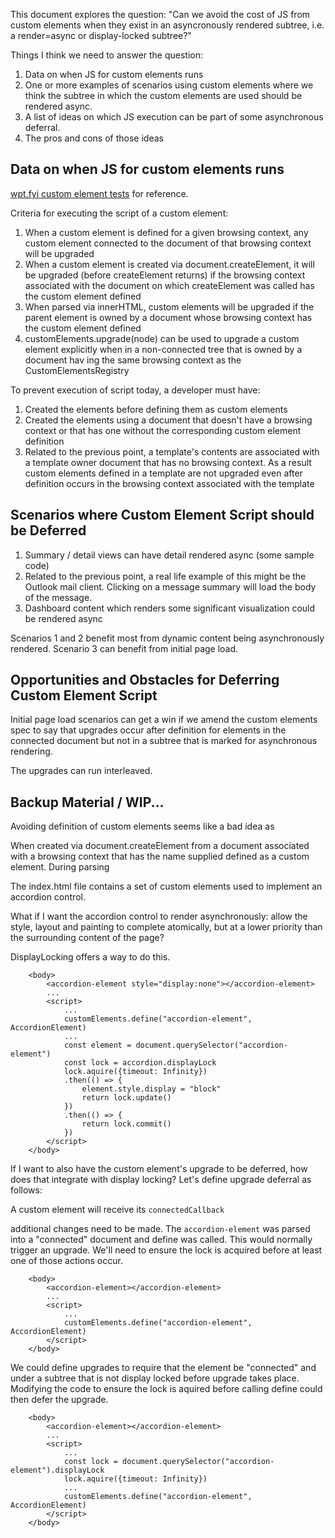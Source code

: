 This document explores the question: "Can we avoid the cost of JS from custom elements when they exist in an asyncronously rendered subtree, i.e. a render=async or display-locked subtree?"

Things I think we need to answer the question:
1. Data on when JS for custom elements runs
1. One or more examples of scenarios using custom elements where we think the subtree in which the custom elements are used should be rendered async. 
1. A list of ideas on which JS execution can be part of some asynchronous deferral.
1. The pros and cons of those ideas

## Data on when JS for custom elements runs
<a href="https://wpt.fyi/results/custom-elements?label=master&product=chrome%5Bexperimental%5D&product=edge&product=firefox%5Bexperimental%5D&product=safari%5Bexperimental%5D&aligned">wpt.fyi custom element tests</a> for reference.

Criteria for executing the script of a custom element:
1. When a custom element is defined for a given browsing context, any custom element connected to the document of that browsing context will be upgraded
1. When a custom element is created via document.createElement, it will be upgraded (before createElement returns) if the browsing context associated with the document on which createElement was called has the custom element defined
1. When parsed via innerHTML, custom elements will be upgraded if the parent element is owned by a document whose browsing context has the custom element defined
1. customElements.upgrade(node) can be used to upgrade a custom element explicitly when in a non-connected tree that is owned by a document hav ing the same browsing context as the CustomElementsRegistry

To prevent execution of script today, a developer must have:
1. Created the elements before defining them as custom elements
1. Created the elements using a document that doesn't have a browsing context or that has one without the corresponding custom element definition
1. Related to the previous point, a template's contents are associated with a template owner document that has no browsing context.  As a result custom elements defined in a template are not upgraded even after definition occurs in the browsing context associated with the template

## Scenarios where Custom Element Script should be Deferred
1. Summary / detail views can have detail rendered async (some sample code)
1. Related to the previous point, a real life example of this might be the Outlook mail client.  Clicking on a message summary will load the body of the message.
1. Dashboard content which renders some significant visualization could be rendered async

Scenarios 1 and 2 benefit most from dynamic content being asynchronously rendered.  Scenario 3 can benefit from initial page load.

## Opportunities and Obstacles for Deferring Custom Element Script
Initial page load scenarios can get a win if we amend the custom elements spec to say that upgrades occur after definition for elements in the connected document but not in a subtree that is marked for asynchronous rendering.

The upgrades can run interleaved.



## Backup Material / WIP...
Avoiding definition of custom elements seems like a bad idea as 

When created via document.createElement from a document associated with a browsing context that has the name supplied defined as a custom element.
During parsing


The index.html file contains a set of custom elements used to implement an accordion control.

What if I want the accordion control to render asynchronously: allow the style, layout and painting to complete atomically, but at a lower priority than the surrounding content of the page?

DisplayLocking offers a way to do this.
```
    <body>
        <accordion-element style="display:none"></accordion-element>
        ...
        <script>
            ...
            customElements.define("accordion-element", AccordionElement)
            ...
            const element = document.querySelector("accordion-element")
            const lock = accordion.displayLock
            lock.aquire({timeout: Infinity})
            .then(() => {
                element.style.display = "block"
                return lock.update()
            })
            .then(() => {
                return lock.commit()
            })
        </script>
    </body>
```

If I want to also have the custom element's upgrade to be deferred, how does that integrate with display locking?  Let's define upgrade deferral as follows:

A custom element will receive its `connectedCallback` 

additional changes need to be made.  The `accordion-element` was parsed into a "connected" document and define was called.  This would normally trigger an upgrade.  We'll need to ensure the lock is acquired before at least one of those actions occur.  
```
    <body>
        <accordion-element></accordion-element>
        ...
        <script>
            ...
            customElements.define("accordion-element", AccordionElement)
        </script>
    </body>
```

We could define upgrades to require that the element be "connected" and under a subtree that is not display locked before upgrade takes place.  Modifying the code to ensure the lock is aquired before calling define could then defer the upgrade.
```
    <body>
        <accordion-element></accordion-element>
        ...
        <script>
            ...
            const lock = document.querySelector("accordion-element").displayLock
            lock.aquire({timeout: Infinity})
            ...
            customElements.define("accordion-element", AccordionElement)
        </script>
    </body>
```
